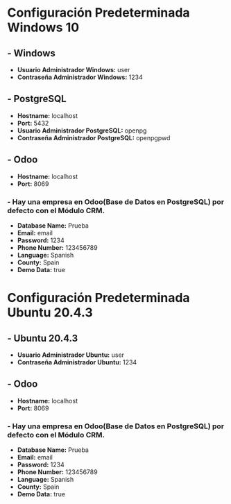 # Configuración Predeterminada Windows 10
## - Windows
* **Usuario Administrador Windows:** user
* **Contraseña Administrador Windows:** 1234
## - PostgreSQL
* **Hostname:** localhost
* **Port:** 5432
* **Usuario Administrador PostgreSQL:** openpg
* **Contraseña Administrador PostgreSQL:** openpgpwd
## - Odoo
* **Hostname:** localhost
* **Port:** 8069
        
### - Hay una empresa en Odoo(Base de Datos en PostgreSQL) por defecto con el Módulo CRM.
* **Database Name:** Prueba
* **Email:** email
* **Password:** 1234
* **Phone Number:** 123456789
* **Language:** Spanish
* **County:** Spain
* **Demo Data:** true
    

# Configuración Predeterminada Ubuntu 20.4.3
## - Ubuntu 20.4.3
* **Usuario Administrador Ubuntu:** user
* **Contraseña Administrador Ubuntu:** 1234
## - Odoo
* **Hostname:** localhost
* **Port:** 8069
        
### - Hay una empresa en Odoo(Base de Datos en PostgreSQL) por defecto con el Módulo CRM.
* **Database Name:** Prueba
* **Email:** email
* **Password:** 1234
* **Phone Number:** 123456789
* **Language:** Spanish
* **County:** Spain
* **Demo Data:** true